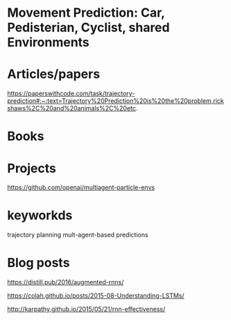 # Movement Prediction: Car, Pedisterian, Cyclist, shared Environments


# Articles/papers
https://paperswithcode.com/task/trajectory-prediction#:~:text=Trajectory%20Prediction%20is%20the%20problem,rickshaws%2C%20and%20animals%2C%20etc.


# Books

# Projects
https://github.com/openai/multiagent-particle-envs
# keyworkds
trajectory planning
mult-agent-based predictions
# Blog posts
https://distill.pub/2016/augmented-rnns/

https://colah.github.io/posts/2015-08-Understanding-LSTMs/

http://karpathy.github.io/2015/05/21/rnn-effectiveness/



